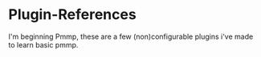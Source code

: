 # Plugin-References
I'm beginning Pmmp, these are a few (non)configurable plugins i've made to learn basic pmmp.
